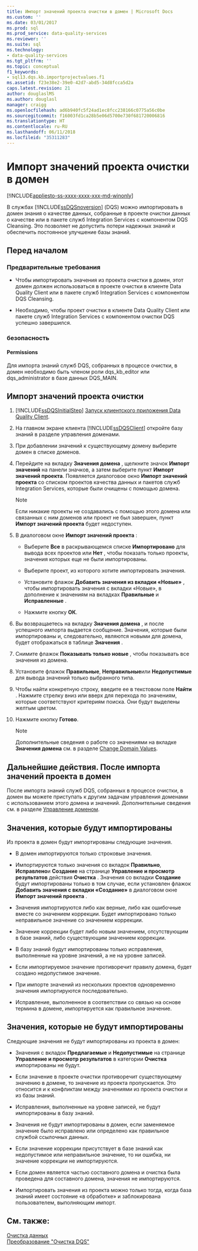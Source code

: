 ```yaml
---
title: Импорт значений проекта очистки в домен | Microsoft Docs
ms.custom: ''
ms.date: 03/01/2017
ms.prod: sql
ms.prod_service: data-quality-services
ms.reviewer: ''
ms.suite: sql
ms.technology:
- data-quality-services
ms.tgt_pltfrm: ''
ms.topic: conceptual
f1_keywords:
- sql13.dqs.kb.importprojectvalues.f1
ms.assetid: f23e38e2-39e0-42d7-abd5-34d8fcca5d2a
caps.latest.revision: 21
author: douglaslMS
ms.author: douglasl
manager: craigg
ms.openlocfilehash: ad6b940fc5f24ad1ec8fcc238166c0775a56c0be
ms.sourcegitcommit: f16003fd1ca28b5e06d5700e730f681720006816
ms.translationtype: HT
ms.contentlocale: ru-RU
ms.lasthandoff: 06/11/2018
ms.locfileid: "35311283"
---
```

# <a name="import-cleansing-project-values-into-a-domain"></a>Импорт значений проекта очистки в домен

[!INCLUDE[appliesto-ss-xxxx-xxxx-xxx-md-winonly](../includes/appliesto-ss-xxxx-xxxx-xxx-md-winonly.md)]

  В службах [!INCLUDE[ssDQSnoversion](../includes/ssdqsnoversion-md.md)] (DQS) можно импортировать в домен знания о качестве данных, собранные в проекте очистки данных о качестве или в пакете служб Integration Services с компонентом DQS Cleansing. Это позволяет не допустить потери надежных знаний и обеспечить постоянное улучшение базы знаний.  
  
##  <a name="BeforeYouBegin"></a> Перед началом  
  
###  <a name="Prerequisites"></a> Предварительные требования  
  
-   Чтобы импортировать значения из проекта очистки в домен, этот домен должен использоваться в проекте очистки в клиенте Data Quality Client или в пакете служб Integration Services с компонентом DQS Cleansing.  
  
-   Необходимо, чтобы проект очистки в клиенте Data Quality Client или пакете служб Integration Services с компонентом очистки DQS успешно завершился.  
  
###  <a name="Security"></a> безопасность  
  
####  <a name="Permissions"></a> Permissions  
 Для импорта знаний служб DQS, собранных в процессе очистки, в домен необходимо быть членом роли dqs_kb_editor или dqs_administrator в базе данных DQS_MAIN.  
  
##  <a name="Import"></a> Импорт значений проекта очистки  
  
1.  [!INCLUDE[ssDQSInitialStep](../includes/ssdqsinitialstep-md.md)] [Запуск клиентского приложения Data Quality Client](../data-quality-services/run-the-data-quality-client-application.md).  
  
2.  На главном экране клиента [!INCLUDE[ssDQSClient](../includes/ssdqsclient-md.md)] откройте базу знаний в разделе управления доменами.  
  
3.  При добавлении значений к существующему домену выберите домен в списке доменов.  
  
4.  Перейдите на вкладку **Значения домена** , щелкните значок **Импорт значений** на панели значков, а затем выберите пункт **Импорт значений проекта**. Появляется диалоговое окно **Импорт значений проекта** со списком проектов качества данных и пакетов служб Integration Services, которые были очищены с помощью домена.  
  
    > [!NOTE]  
    >  Если никакие проекты не создавались с помощью этого домена или связанных с ним доменов или проект не был завершен, пункт **Импорт значений проекта** будет недоступен.  
  
5.  В диалоговом окне **Импорт значений проекта** :  
  
    -   Выберите **Все** в раскрывающемся списке **Импортировано** для вывода всех проектов или **Нет** , чтобы показать только проекты, значения которых еще не были импортированы.  
  
    -   Выберите проект, из которого хотите импортировать значения.  
  
    -   Установите флажок **Добавить значения из вкладки «Новые»** , чтобы импортировать значения с вкладки «Новые», в дополнение к значениям на вкладках **Правильные** и **Исправленные** .  
  
    -   Нажмите кнопку **ОК**.  
  
6.  Вы возвращаетесь на вкладку **Значения домена** , и после успешного импорта выдается сообщение. Значения, которые были импортированы и, следовательно, являются новыми для домена, будет отображаться в таблице **Значения** .  
  
7.  Снимите флажок **Показывать только новые** , чтобы показывать все значения из домена.  
  
8.  Установите флажок **Правильные**, **Неправильные**или **Недопустимые** для вывода значений только выбранного типа.  
  
9. Чтобы найти конкретную строку, введите ее в текстовом поле **Найти** . Нажмите стрелку вниз или вверх для перехода по значениям, которые соответствуют критериям поиска. Они будут выделены желтым цветом.  
  
10. Нажмите кнопку **Готово**.  
  
    > [!NOTE]  
    >  Дополнительные сведения о работе со значениями на вкладке **Значения домена** см. в разделе [Change Domain Values](../data-quality-services/change-domain-values.md).  
  
##  <a name="FollowUp"></a> Дальнейшие действия. После импорта значений проекта в домен  
 После импорта знаний служб DQS, собранных в процессе очистки, в домен вы можете приступать к другим задачам управления доменами с использованием этого домена и значений. Дополнительные сведения см. в разделе [Управление доменом](../data-quality-services/managing-a-domain.md).  
  
##  <a name="Values"></a> Значения, которые будут импортированы  
 Из проекта в домен будут импортированы следующие значения.  
  
-   В домен импортируются только строковые значения.  
  
-   Импортируются только значения со вкладок **Правильно**, **Исправлено**и **Создание** на странице **Управление и просмотр результатов** действия **Очистка** . Значения со вкладки **Создание** будут импортированы только в том случае, если установлен флажок **Добавить значения с вкладки «Создание»** в диалоговом окне **Импорт значений проекта** .  
  
-   Значения импортируются либо как верные, либо как ошибочные вместе со значением коррекции. Будет импортировано только неправильное значение со значением коррекции.  
  
-   Значение коррекции будет либо новым значением, отсутствующим в базе знаний, либо существующим значением коррекции.  
  
-   В базу знаний будут импортированы только исправления, выполненные на уровне значений, а не на уровне записей.  
  
-   Если импортируемое значение противоречит правилу домена, будет создано недопустимое значение.  
  
-   При импорте значений из нескольких проектов одновременно значения импортируются последовательно.  
  
-   Исправление, выполненное в соответствии со связью на основе термина в домене, импортируется как правильное значение.  
  
##  <a name="ValuesNot"></a> Значения, которые не будут импортированы  
 Следующие значения не будут импортированы из проекта в домен:  
  
-   Значения с вкладок **Предлагаемые** и **Недопустимые** на странице **Управление и просмотр результатов** в категории **Очистка** импортированы не будут.  
  
-   Если значение в проекте очистки противоречит существующему значению в домене, то значение из проекта пропускается. Это относится и к конфликтам между значениями из проекта очистки и из базы знаний.  
  
-   Исправления, выполненные на уровне записей, не будут импортированы в базу знаний.  
  
-   Значения не будут импортированы в домен, если заменяемое значение было исправлено или определено как правильное службой ссылочных данных.  
  
-   Если значение коррекции присутствует в базе знаний как недопустимое или неправильное значение, то ни ошибка, ни значение коррекции не импортируются.  
  
-   Если домен является частью составного домена и очистка была проведена для составного домена, значения не импортируются.  
  
-   Импортировать значения из проекта можно только тогда, когда база знаний имеет состояние «в обработке» и заблокирована пользователем, выполняющим импорт.  
  
## <a name="see-also"></a>См. также:  
 [Очистка данных](../data-quality-services/data-cleansing.md)   
 [Преобразование "Очистка DQS"](../integration-services/data-flow/transformations/dqs-cleansing-transformation.md)  
  
  
